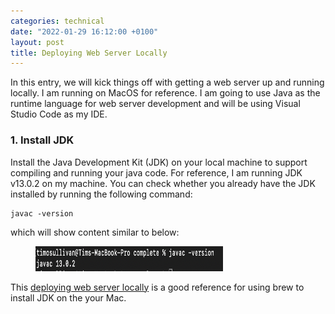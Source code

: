 ```yaml
---
categories: technical
date: "2022-01-29 16:12:00 +0100"
layout: post
title: Deploying Web Server Locally
---
```


In this entry, we will kick things off with getting a web server up and running locally. I am running on MacOS for reference. I am going to use Java as the runtime language for web server development and will be using Visual Studio Code as my IDE.

### 1. Install JDK

Install the Java Development Kit (JDK) on your local machine to support compiling and running your java code. For reference, I am running JDK v13.0.2 on my machine. You can check whether you already have the JDK installed by running the following command:

    javac -version

which will show content similar to below:

<figure>
<img
src="../media/rugby-blog-series-1.png"
width="300" height="40" />
</figure>

This <a href="https://mkyong.com/java/how-to-install-java-on-mac-osx/">deploying web server locally</a> is a good reference for using brew to install JDK on the your Mac.
